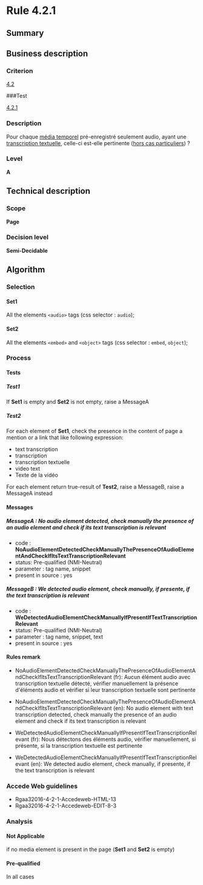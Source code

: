# Rule 4.2.1

## Summary

## Business description

### Criterion

[4.2](http://references.modernisation.gouv.fr/rgaa/criteres.html#crit-4-2)

###Test

[4.2.1](http://references.modernisation.gouv.fr/rgaa/criteres.html#test-4-2-1)

### Description

Pour chaque <a href="http://references.modernisation.gouv.fr/rgaa/glossaire.html#mdia-temporel-type-son-vido-et-synchronis">m&eacute;dia temporel</a> pr&eacute;-enregistr&eacute; seulement audio, ayant une <a href="http://references.modernisation.gouv.fr/rgaa/glossaire.html#transcription-textuelle-media-temporel">transcription textuelle</a>, celle-ci est-elle pertinente (<a href="http://references.modernisation.gouv.fr/rgaa/cas-particuliers.html#cp-4-1,4-2,4-3,4-5,4-7,4-9,4-11,4-13" title="Cas particuliers pour le crit&egrave;re 4.2">hors cas particuliers</a>) ?

### Level

**A**

## Technical description

### Scope

**Page**

### Decision level

**Semi-Decidable**

## Algorithm

### Selection

#### Set1

All the elements `<audio>` tags (css selector : `audio`);

#### Set2

All the elements `<embed>` and `<object>` tags (css selector : `embed`, `object`);

### Process

#### Tests

##### Test1

If **Set1** is empty and **Set2** is not empty, raise a MessageA

##### Test2

For each element of **Set1**, check the presence in the content of page a mention or a link that like following expression:
 - text transcription
 - transcription 
 - transcription textuelle
 - video text
 - Texte de la vidéo

For each element return true-result of **Test2**, raise a MessageB, raise a MessageA instead

#### Messages

##### MessageA : No audio element detected, check manually the presence of an audio element and check if its text transcription is relevant

-    code : **NoAudioElementDetectedCheckManuallyThePresenceOfAudioElementAndCheckIfItsTextTranscriptionRelevant** 
-    status: Pre-qualified (NMI-Neutral)
-    parameter : tag name, snippet
-    present in source : yes

##### MessageB : We detected audio element, check manually, if presente, if the text transcription is relevant

-    code : **WeDetectedAudioElementCheckManuallyIfPresentIfTextTranscriptionRelevant** 
-    status: Pre-qualified (NMI-Neutral)
-    parameter : tag name, snippet, text
-    present in source : yes

#### Rules remark

 * NoAudioElementDetectedCheckManuallyThePresenceOfAudioElementAndCheckIfItsTextTranscriptionRelevant (fr): Aucun &eacute;l&eacute;ment audio avec transcription textuelle d&eacute;tect&eacute;, v&eacute;rifier manuellement la pr&eacute;sence d'&eacute;l&eacute;ments audio et v&eacute;rifier si leur transcription textuelle sont pertinente
 * NoAudioElementDetectedCheckManuallyThePresenceOfAudioElementAndCheckIfItsTextTranscriptionRelevant (en): No audio element with text transcription detected, check manually the presence of an audio element and check if its text transcription is relevant

 * WeDetectedAudioElementCheckManuallyIfPresentIfTextTranscriptionRelevant (fr): Nous d&eacute;tectons des &eacute;l&eacute;ments audio, v&eacute;rifier manuellement, si pr&eacute;sente, si la transcription textuelle est pertinente
 * WeDetectedAudioElementCheckManuallyIfPresentIfTextTranscriptionRelevant (en): We detected audio element, check manually, if presente, if the text transcription is relevant

### Accede Web guidelines

 * Rgaa32016-4-2-1-Accedeweb-HTML-13
 * Rgaa32016-4-2-1-Accedeweb-EDIT-8-3

### Analysis

#### Not Applicable

if no media element is present in the page (**Set1** and **Set2** is empty)

#### Pre-qualified

In all cases

